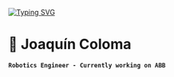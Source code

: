 [![Typing SVG](https://readme-typing-svg.demolab.com/?lines=Hi+There+I'm+Joaquin+Coloma!;I+Like+Robotics+and+AI)](https://git.io/typing-svg)

# 🦾 Joaquín Coloma

**`Robotics Engineer - Currently working on ABB`**

<!--
**JayCeeON/JayCeeON** is a ✨ _special_ ✨ repository because its `README.md` (this file) appears on your GitHub profile.

Here are some ideas to get you started:

- 🔭 I’m currently working on ...
- 🌱 I’m currently learning ...
- 👯 I’m looking to collaborate on ...
- 🤔 I’m looking for help with ...
- 💬 Ask me about ...
- 📫 How to reach me: ...
- 😄 Pronouns: ...
- ⚡ Fun fact: ...
-->
